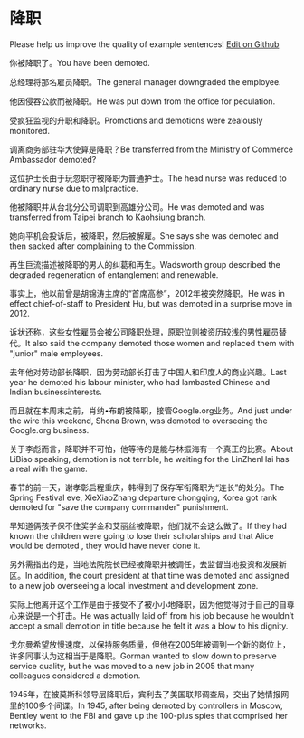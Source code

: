 # 降职

Please help us improve the quality of example sentences! [Edit on Github](https://github.com/jiyushe/jiyu-example-sentence-source/blob/main/chinese/jiangzhi_1.md)

<p><span class="chinese">你被降职了。</span><span class="english">You have been demoted.</span></p>

<p><span class="chinese">总经理将那名雇员降职。</span><span class="english">The general manager downgraded the employee.</span></p>

<p><span class="chinese">他因侵吞公款而被降职。</span><span class="english">He was put down from the office for peculation.</span></p>

<p><span class="chinese">受疯狂监视的升职和降职。</span><span class="english">Promotions and demotions were zealously monitored.</span></p>

<p><span class="chinese">调离商务部驻华大使算是降职？</span><span class="english">Be transferred from the Ministry of Commerce Ambassador demoted?</span></p>

<p><span class="chinese">这位护士长由于玩忽职守被降职为普通护士。</span><span class="english">The head nurse was reduced to ordinary nurse due to malpractice.</span></p>

<p><span class="chinese">他被降职并从台北分公司调职到高雄分公司。</span><span class="english">He was demoted and was transferred from Taipei branch to Kaohsiung branch.</span></p>

<p><span class="chinese">她向平机会投诉后，被降职，然后被解雇。</span><span class="english">She says she was demoted and then sacked after complaining to the Commission.</span></p>

<p><span class="chinese">再生巨流描述被降职的男人的纠葛和再生。</span><span class="english">Wadsworth group described the degraded regeneration of entanglement and renewable.</span></p>

<p><span class="chinese">事实上，他以前曾是胡锦涛主席的“首席高参”，2012年被突然降职。</span><span class="english">He was in effect chief-of-staff to President Hu, but was demoted in a surprise move in 2012.</span></p>

<p><span class="chinese">诉状还称，这些女性雇员会被公司降职处理，原职位则被资历较浅的男性雇员替代。</span><span class="english">It also said the company demoted those women and replaced them with "junior" male employees.</span></p>

<p><span class="chinese">去年他对劳动部长降职，因为劳动部长打击了中国人和印度人的商业兴趣。</span><span class="english">Last year he demoted his labour minister, who had lambasted Chinese and Indian businessinterests.</span></p>

<p><span class="chinese">而且就在本周末之前，肖纳•布朗被降职，接管Google.org业务。</span><span class="english">And just under the wire this weekend, Shona Brown, was demoted to overseeing the Google.org business.</span></p>

<p><span class="chinese">关于李彪而言，降职并不可怕，他等待的是能与林振海有一个真正的比赛。</span><span class="english">About LiBiao speaking, demotion is not terrible, he waiting for the LinZhenHai has a real with the game.</span></p>

<p><span class="chinese">春节的前一天，谢孝彰启程重庆，韩得到了保存军衔降职为“连长”的处分。</span><span class="english">The Spring Festival eve, XieXiaoZhang departure chongqing, Korea got rank demoted for "save the company commander" punishment.</span></p>

<p><span class="chinese">早知道俩孩子保不住奖学金和艾丽丝被降职，他们就不会这么做了。</span><span class="english">If they had known the children were going to lose their scholarships and that Alice would be demoted , they would have never done it.</span></p>

<p><span class="chinese">另外需指出的是，当地法院院长已经被降职并被调任，去监督当地投资和发展新区。</span><span class="english">In addition, the court president at that time was demoted and assigned to a new job overseeing a local investment and development zone.</span></p>

<p><span class="chinese">实际上他离开这个工作是由于接受不了被小小地降职，因为他觉得对于自己的自尊心来说是一个打击。</span><span class="english">He was actually laid off from his job because he wouldn’t accept a small demotion in title because he felt it was a blow to his dignity.</span></p>

<p><span class="chinese">戈尔曼希望放慢速度，以保持服务质量，但他在2005年被调到一个新的岗位上，许多同事认为这相当于是降职。</span><span class="english">Gorman wanted to slow down to preserve service quality, but he was moved to a new job in 2005 that many colleagues considered a demotion.</span></p>

<p><span class="chinese">1945年，在被莫斯科领导层降职后，宾利去了美国联邦调查局，交出了她情报网里的100多个间谍。</span><span class="english">In 1945, after being demoted by controllers in Moscow, Bentley went to the FBI and gave up the 100-plus spies that comprised her networks.</span></p>

